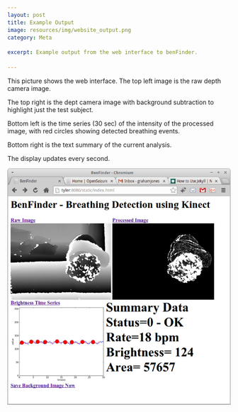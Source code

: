 ```yaml
---
layout: post
title: Example Output
image: resources/img/website_output.png
category: Meta

excerpt: Example output from the web interface to benFinder.

---
```


This picture shows the web interface.  The top left image is the raw depth
camera image.

The top right is the dept camera image with background subtraction to 
highlight just the test subject.

Bottom left is the time series (30 sec) of the intensity of the processed
image, with red circles showing detected breathing events.

Bottom right is the text summary of the current analysis.

The display updates every second.

<img src="resources/img/website_output.png">
